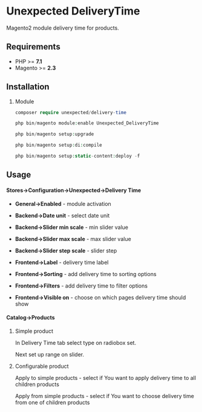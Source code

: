 # Unexpected DeliveryTime

Magento2 module delivery time for products.

## Requirements

* PHP >= **7.1**
* Magento >= **2.3**

## Installation

1. Module

    ```php
    composer require unexpected/delivery-time
    
    php bin/magento module:enable Unexpected_DeliveryTime
    
    php bin/magento setup:upgrade
    
    php bin/magento setup:di:compile
    
    php bin/magento setup:static-content:deploy -f
    ```

## Usage

#### **Stores->Configuration->Unexpected->Delivery Time**

* **General->Enabled** - module activation


* **Backend->Date unit** - select date unit
* **Backend->Slider min scale** - min slider value
* **Backend->Slider max scale** - max slider value 
* **Backend->Slider step scale** - slider step 


* **Frontend->Label** - delivery time label
* **Frontend->Sorting** - add delivery time to sorting options 
* **Frontend->Filters** - add delivery time to filter options
* **Frontend->Visible on** - choose on which pages delivery time should show

#### Catalog->Products

1. Simple product

    In Delivery Time tab select type on radiobox set.
    
    Next set up range on slider.

2. Configurable product

    Apply to simple products - select if You want to apply delivery time to all children products
    
    Apply from simple products - select if You want to choose delivery time from one of children products